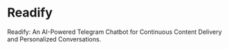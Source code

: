# Readify
Readify: An AI-Powered Telegram Chatbot for Continuous Content Delivery and Personalized Conversations.
